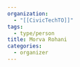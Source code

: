 ```yaml
---
organization:
  - "[[CivicTechTO]]"
tags:
  - type/person
title: Morva Rohani
categories:
  - organizer
---
```

